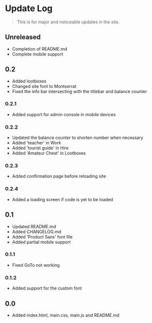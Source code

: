 # Update Log

> This is for major and noticeable updates in the site.

## Unreleased

- Completion of README.md
- Complete mobile support

## 0.2

- Added lootboxes
- Changed site font to Montserrat
- Fixed the info bar intersecting with the titlebar and balance counter

### 0.2.1

- Added support for admin console in mobile devices

### 0.2.2

- Updated the balance counter to shorten number when necessary
- Added 'teacher' in Work
- Added 'tourist guide' in Hire
- Added 'Amateur Chest' in Lootboxes

### 0.2.3

- Added confirmation page before reloading site

### 0.2.4

 - Added a loading screen if code is yet to be loaded

## 0.1

- Updated README.md
- Added CHANGELOG.md
- Added 'Product Sans' font file
- Added partial mobile support

### 0.1.1

- Fixed GoTo not working

### 0.1.2

- Added support for the custom font

## 0.0

- Added index.html, main.css, main.js and README.md
